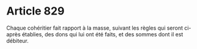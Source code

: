# Article 829

Chaque cohéritier fait rapport à la masse, suivant les règles qui seront ci-après établies, des dons qui lui ont été faits, et des sommes dont il est débiteur.